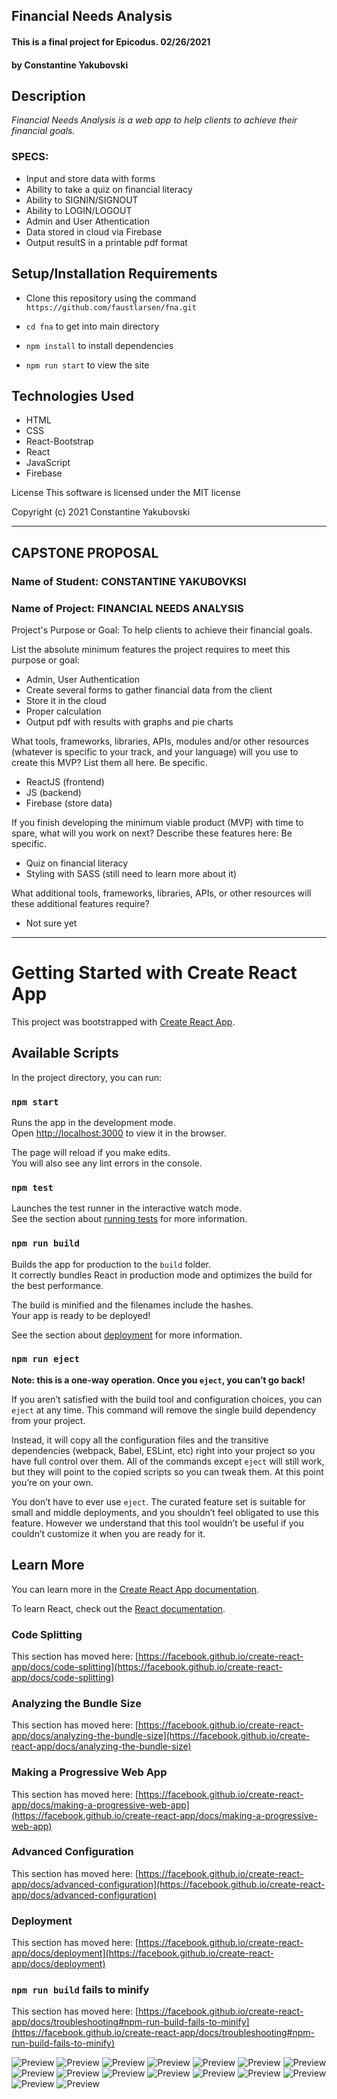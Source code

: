 ## Financial Needs Analysis

#### This is a final project for Epicodus. 02/26/2021

#### **by Constantine Yakubovski**

## Description

_Financial Needs Analysis is a web app to help clients to achieve their financial goals._

### SPECS:

-   Input and store data with forms
-   Ability to take a quiz on financial literacy
-   Ability to SIGNIN/SIGNOUT  
-   Ability to LOGIN/LOGOUT
-   Admin and User Athentication
-   Data stored in cloud via Firebase
-   Output resultS in a printable pdf format


## Setup/Installation Requirements

-   Clone this repository using the command   `https://github.com/faustlarsen/fna.git`
    
-   `cd fna`  to get into main directory
    
-   `npm install`  to install dependencies
    
-   `npm run start`  to view the site
    
## Technologies Used

-   HTML
-   CSS
-   React-Bootstrap
-   React
-   JavaScript
-   Firebase

License This software is licensed under the MIT license

Copyright (c) 2021 Constantine Yakubovski

---------------------------------------------------------

## CAPSTONE PROPOSAL

### Name of Student: CONSTANTINE YAKUBOVKSI

### Name of Project: FINANCIAL NEEDS ANALYSIS

  

Project's Purpose or Goal: To help clients to achieve their financial goals.

  

List the absolute minimum features the project requires to meet this purpose or goal:

-   Admin, User Authentication
-   Create several forms to gather financial data from the client
-   Store it in the cloud
-   Proper calculation
-   Output pdf with results with graphs and pie charts

What tools, frameworks, libraries, APIs, modules and/or other resources (whatever is specific to your track, and your language) will you use to create this MVP? List them all here. Be specific.

-   ReactJS (frontend)
-   JS (backend)
-   Firebase (store data)

If you finish developing the minimum viable product  (MVP) with time to spare, what will you work on next? Describe these features here: Be specific.

-   Quiz on financial literacy
-   Styling with SASS (still need to learn more about it)

What additional tools, frameworks, libraries, APIs, or other resources will these additional features require?

-   Not sure yet

---------------------------------------------------------

# Getting Started with Create React App

This project was bootstrapped with [Create React App](https://github.com/facebook/create-react-app).

## Available Scripts

In the project directory, you can run:

### `npm start`

Runs the app in the development mode.\
Open [http://localhost:3000](http://localhost:3000) to view it in the browser.

The page will reload if you make edits.\
You will also see any lint errors in the console.

### `npm test`

Launches the test runner in the interactive watch mode.\
See the section about [running tests](https://facebook.github.io/create-react-app/docs/running-tests) for more information.

### `npm run build`

Builds the app for production to the `build` folder.\
It correctly bundles React in production mode and optimizes the build for the best performance.

The build is minified and the filenames include the hashes.\
Your app is ready to be deployed!

See the section about [deployment](https://facebook.github.io/create-react-app/docs/deployment) for more information.

### `npm run eject`

**Note: this is a one-way operation. Once you `eject`, you can’t go back!**

If you aren’t satisfied with the build tool and configuration choices, you can `eject` at any time. This command will remove the single build dependency from your project.

Instead, it will copy all the configuration files and the transitive dependencies (webpack, Babel, ESLint, etc) right into your project so you have full control over them. All of the commands except `eject` will still work, but they will point to the copied scripts so you can tweak them. At this point you’re on your own.

You don’t have to ever use `eject`. The curated feature set is suitable for small and middle deployments, and you shouldn’t feel obligated to use this feature. However we understand that this tool wouldn’t be useful if you couldn’t customize it when you are ready for it.

## Learn More

You can learn more in the [Create React App documentation](https://facebook.github.io/create-react-app/docs/getting-started).

To learn React, check out the [React documentation](https://reactjs.org/).

### Code Splitting

This section has moved here: [https://facebook.github.io/create-react-app/docs/code-splitting](https://facebook.github.io/create-react-app/docs/code-splitting)

### Analyzing the Bundle Size

This section has moved here: [https://facebook.github.io/create-react-app/docs/analyzing-the-bundle-size](https://facebook.github.io/create-react-app/docs/analyzing-the-bundle-size)

### Making a Progressive Web App

This section has moved here: [https://facebook.github.io/create-react-app/docs/making-a-progressive-web-app](https://facebook.github.io/create-react-app/docs/making-a-progressive-web-app)

### Advanced Configuration

This section has moved here: [https://facebook.github.io/create-react-app/docs/advanced-configuration](https://facebook.github.io/create-react-app/docs/advanced-configuration)

### Deployment

This section has moved here: [https://facebook.github.io/create-react-app/docs/deployment](https://facebook.github.io/create-react-app/docs/deployment)

### `npm run build` fails to minify

This section has moved here: [https://facebook.github.io/create-react-app/docs/troubleshooting#npm-run-build-fails-to-minify](https://facebook.github.io/create-react-app/docs/troubleshooting#npm-run-build-fails-to-minify)


![Preview](./diagrams/fna.png)
![Preview](./diagrams/fna1.png)
![Preview](./diagrams/fna2.png)
![Preview](./diagrams/fna3.png)
![Preview](./diagrams/fna4.png)
![Preview](./diagrams/fna5.png)
![Preview](./diagrams/fna6.png)
![Preview](./diagrams/fna7.png)
![Preview](./diagrams/fna8.png)
![Preview](./diagrams/fna9.png)
![Preview](./diagrams/fna10.png)
![Preview](./diagrams/fna11.png)
![Preview](./diagrams/fna12.png)
![Preview](./diagrams/fna13.png)
![Preview](./diagrams/fna14.png)
![Preview](./diagrams/fna15.png)


